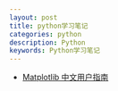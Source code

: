```yaml
---
layout: post
title: python学习笔记
categories: python
description: Python
keywords: Python学习笔记
---
```



- [Matplotlib 中文用户指南](https://www.jianshu.com/p/c495e663f0ed)
